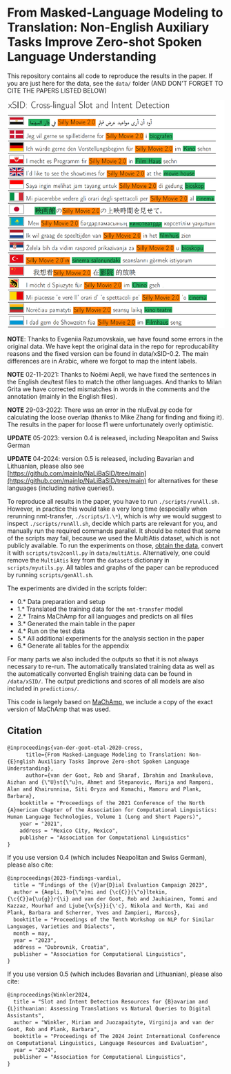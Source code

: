 # From Masked-Language Modeling to Translation: Non-English Auxiliary Tasks Improve Zero-shot Spoken Language Understanding

This repository contains all code to reproduce the results in the paper. If you are just here for the data, see the `data/` folder (AND DON'T FORGET TO CITE THE PAPERS LISTED BELOW) 

[![data](table.png)]()

**NOTE**: Thanks to Evgeniia Razumovskaia, we have found some errors in the original data. We have kept the original data in the repo for reproducability reasons and the fixed version can be found in data/xSID-0.2. The main differences are in Arabic, where we forgot to map the intent labels.

**NOTE** 02-11-2021: Thanks to Noëmi Aepli, we have fixed the sentences in the English dev/test files to match the other languages. And thanks to Milan Grita we have corrected mismatches in words in the comments and the annotation (mainly in the English files).

**NOTE** 29-03-2022: There was an error in the nluEval.py code for calculating the loose overlap (thanks to Mike Zhang for finding and fixing it). The results in the paper for loose f1 were unfortunately overly optimistic.

**UPDATE** 05-2023: version 0.4 is released, including Neapolitan and Swiss German

**UPDATE** 04-2024: version 0.5 is released, including Bavarian and Lithuanian, please also see [https://github.com/mainlp/NaLiBaSID/tree/main](https://github.com/mainlp/NaLiBaSID/tree/main) for alternatives for these languages (including native queries!).

To reproduce all results in the paper, you have to run `./scripts/runAll.sh`. However, in practice this would take a very long time (especially when rerunning nmt-transfer, `./scripts/1.\*`), which is why we would suggest to inspect `./scripts/runAll.sh`, decide which parts are relevant for you, and manually run the required commands parallel. It should be noted that some of the scripts may fail, because we used the MultiAtis dataset, which is not publicly available. To run the experiments on those, [obtain the data](https://catalog.ldc.upenn.edu/LDC2021T04), convert it with `scripts/tsv2conll.py` in `data/multiAtis`. Alternatively, one could remove the `MultiAtis` key from the `datasets` dictionary in `scripts/myutils.py`. All tables and graphs of the paper can be reproduced by running `scripts/genAll.sh`.

The experiments are divided in the scripts folder:

* 0.\* Data preparation and setup 
* 1.\* Translated the training data for the `nmt-transfer` model 
* 2.\* Trains MaChAmp for all languages and predicts on all files 
* 3.\* Generated the main table in the paper 
* 4.\* Run on the test data 
* 5.\* All additional experiments for the analysis section in the paper 
* 6.\* Generate all tables for the appendix 

For many parts we also included the outputs so that it is not always necessary to re-run. The automatically translated training data as well as the automatically converted English training data can be found in `/data/xSID/`. The output predictions and scores of all models are also included in `predictions/`.

This code is largely based on [MaChAmp](https://machamp-nlp.github.io/), we include a copy of the exact version of MaChAmp that was used.

## Citation
```
@inproceedings{van-der-goot-etal-2020-cross,
      title={From Masked-Language Modeling to Translation: Non-{E}nglish Auxiliary Tasks Improve Zero-shot Spoken Language Understanding},
      author={van der Goot, Rob and Sharaf, Ibrahim and Imankulova, Aizhan and {\"U}st{\"u}n, Ahmet and Stepanovic, Marija and Ramponi, Alan and Khairunnisa, Siti Oryza and Komachi, Mamoru and Plank, Barbara},
    booktitle = "Proceedings of the 2021 Conference of the North {A}merican Chapter of the Association for Computational Linguistics: Human Language Technologies, Volume 1 (Long and Short Papers)",
    year = "2021",
    address = "Mexico City, Mexico",
    publisher = "Association for Computational Linguistics"
}
```
If you use version 0.4 (which includes Neapolitan and Swiss German), please also cite:

```
@inproceedings{2023-findings-vardial,
  title = "Findings of the {V}ar{D}ial Evaluation Campaign 2023",
  author = {Aepli, No{\"e}mi and {\c{C}}{\"o}ltekin, {\c{C}}a{\u{g}}r{\i} and van der Goot, Rob and Jauhiainen, Tommi and Kazzaz, Mourhaf and Ljube{\v{s}}i{\'c}, Nikola and North, Kai and Plank, Barbara and Scherrer, Yves and Zampieri, Marcos},
  booktitle = "Proceedings of the Tenth Workshop on NLP for Similar Languages, Varieties and Dialects",
  month = may,
  year = "2023",
  address = "Dubrovnik, Croatia",
  publisher = "Association for Computational Linguistics",
}
```

If you use version 0.5 (which includes Bavarian and Lithuanian), please also cite:

```
@inproceedings{Winkler2024,
  title = "Slot and Intent Detection Resources for {B}avarian and {L}ithuanian: Assessing Translations vs Natural Queries to Digital Assistants",
  author = "Winkler, Miriam and Juozapaityte, Virginija and van der Goot, Rob and Plank, Barbara",
  booktitle = "Proceedings of The 2024 Joint International Conference on Computational Linguistics, Language Resources and Evaluation",
  year = "2024",
  publisher = "Association for Computational Linguistics",
}
```


